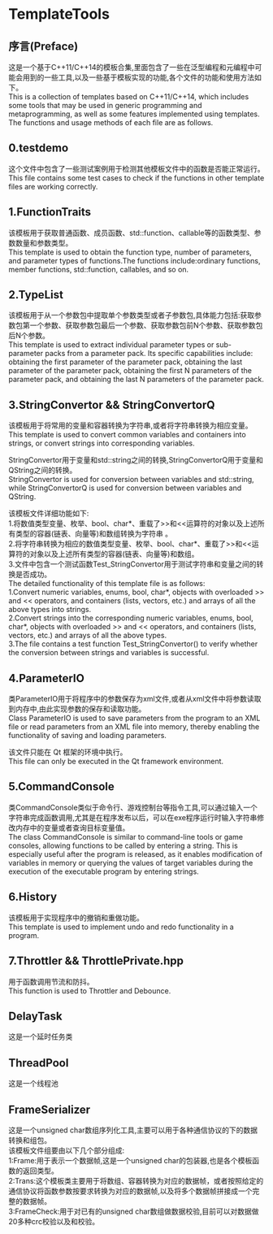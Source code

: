 # TemplateTools
## 序言(Preface)
这是一个基于C++11/C++14的模板合集,里面包含了一些在泛型编程和元编程中可能会用到的一些工具,以及一些基于模板实现的功能,各个文件的功能和使用方法如下。 <br />
This is a collection of templates based on C++11/C++14, which includes some tools that may be used in generic programming and metaprogramming, as well as some features implemented using templates. The functions and usage methods of each file are as follows. <br />

## 0.testdemo
这个文件中包含了一些测试案例用于检测其他模板文件中的函数是否能正常运行。<br />
This file contains some test cases to check if the functions in other template files are working correctly.<br />

## 1.FunctionTraits
该模板用于获取普通函数、成员函数、std::function、callable等的函数类型、参数数量和参数类型。<br />
This template is used to obtain the function type, number of parameters, and parameter types of functions.The functions include:ordinary functions, member functions, std::function, callables, and so on.<br />

## 2.TypeList
该模板用于从一个参数包中提取单个参数类型或者子参数包,具体能力包括:获取参数包第一个参数、获取参数包最后一个参数、获取参数包前N个参数、获取参数包后N个参数。 <br />
This template is used to extract individual parameter types or sub-parameter packs from a parameter pack. Its specific capabilities include: obtaining the first parameter of the parameter pack, obtaining the last parameter of the parameter pack, obtaining the first N parameters of the parameter pack, and obtaining the last N parameters of the parameter pack.<br />

## 3.StringConvertor && StringConvertorQ
该模板用于将常用的变量和容器转换为字符串,或者将字符串转换为相应变量。 <br />
This template is used to convert common variables and containers into strings, or convert strings into corresponding variables. <br />

StringConvertor用于变量和std::string之间的转换,StringConvertorQ用于变量和QString之间的转换。<br />
StringConvertor is used for conversion between variables and std::string, while StringConvertorQ is used for conversion between variables and QString.<br />

该模板文件详细功能如下: <br />
1.将数值类型变量、枚举、bool、char*、重载了>>和<<运算符的对象以及上述所有类型的容器(链表、向量等)和数组转换为字符串 。<br />
2.将字符串转换为相应的数值类型变量、枚举、bool、char*、重载了>>和<<运算符的对象以及上述所有类型的容器(链表、向量等)和数组。<br />
3.文件中包含一个测试函数Test_StringConvertor用于测试字符串和变量之间的转换是否成功。 <br />
The detailed functionality of this template file is as follows: <br />
1.Convert numeric variables, enums, bool, char*, objects with overloaded >> and << operators, and containers (lists, vectors, etc.) and arrays of all the above types into strings.<br />
2.Convert strings into the corresponding numeric variables, enums, bool, char*, objects with overloaded >> and << operators, and containers (lists, vectors, etc.) and arrays of all the above types.<br />
3.The file contains a test function Test_StringConvertor() to verify whether the conversion between strings and variables is successful. <br />

## 4.ParameterIO
类ParameterIO用于将程序中的参数保存为xml文件,或者从xml文件中将参数读取到内存中,由此实现参数的保存和读取功能。<br />
Class ParameterIO is used to save parameters from the program to an XML file or read parameters from an XML file into memory, thereby enabling the functionality of saving and loading parameters. <br />

该文件只能在 Qt 框架的环境中执行。<br />
This file can only be executed in the Qt framework environment. <br />

## 5.CommandConsole
类CommandConsole类似于命令行、游戏控制台等指令工具,可以通过输入一个字符串完成函数调用,尤其是在程序发布以后，可以在exe程序运行时输入字符串修改内存中的变量或者查询目标变量值。<br />
The class CommandConsole is similar to command-line tools or game consoles, allowing functions to be called by entering a string. This is especially useful after the program is released, as it enables modification of variables in memory or querying the values of target variables during the execution of the executable program by entering strings.<br />

## 6.History
该模板用于实现程序中的撤销和重做功能。<br />
This template is used to implement undo and redo functionality in a program. <br />

## 7.Throttler && ThrottlePrivate.hpp
用于函数调用节流和防抖。<br />
This function is used to Throttler and Debounce.<br />

## DelayTask
这是一个延时任务类

## ThreadPool
这是一个线程池

## FrameSerializer
这是一个unsigned char数组序列化工具,主要可以用于各种通信协议的下的数据转换和组包。<br />
该模板文件组要由以下几个部分组成:<br />
1:Frame:用于表示一个数据帧,这是一个unsigned char的包装器,也是各个模板函数的返回类型。<br />
2:Trans:这个模板类主要用于将数组、容器转换为对应的数据帧，或者按照给定的通信协议将函数参数按要求转换为对应的数据帧,以及将多个数据帧拼接成一个完整的数据帧。<br />
3:FrameCheck:用于对已有的unsigned char数组做数据校验,目前可以对数据做20多种crc校验以及和校验。<br />
